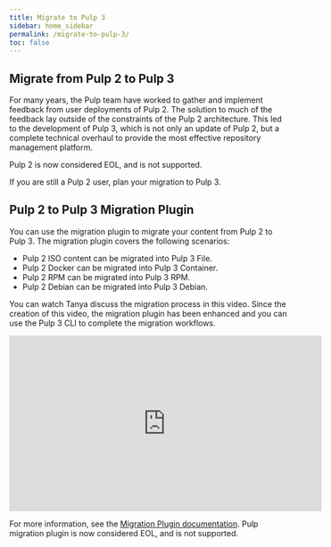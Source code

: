 ```yaml
---
title: Migrate to Pulp 3
sidebar: home_sidebar
permalink: /migrate-to-pulp-3/
toc: false
---
```


## Migrate from Pulp 2 to Pulp 3

For many years, the Pulp team have worked to gather and implement feedback from user deployments of Pulp 2. The solution to much of the feedback lay outside of the constraints of the Pulp 2 architecture. This led to the development of Pulp 3, which is not only an update of Pulp 2, but a complete technical overhaul to provide the most effective repository management platform.

Pulp 2 is now considered EOL, and is not supported.

If you are still a Pulp 2 user, plan your migration to Pulp 3.

## Pulp 2 to Pulp 3 Migration Plugin

You can use the migration plugin to migrate your content from Pulp 2 to Pulp 3. The migration plugin covers the following scenarios:

*  Pulp 2 ISO content can be migrated into Pulp 3 File.
*  Pulp 2 Docker can be migrated into Pulp 3 Container.
*  Pulp 2 RPM can be migrated into Pulp 3 RPM.
*  Pulp 2 Debian can be migrated into Pulp 3 Debian.

You can watch Tanya discuss the migration process in this video. Since the creation of this video, the migration plugin has been enhanced and you can use the Pulp 3 CLI to complete the migration workflows.

<iframe width="560" height="315" src="https://video.fosdem.org/2021/D.infra/dontgetstuckonpulp2.mp4" frameborder="0" allow="accelerometer; autoplay; clipboard-write; encrypted-media; gyroscope; picture-in-picture" allowfullscreen></iframe>

For more information, see the [Migration Plugin documentation](https://docs.pulpproject.org/pulp_2to3_migration/).
Pulp migration plugin is now considered EOL, and is not supported.

